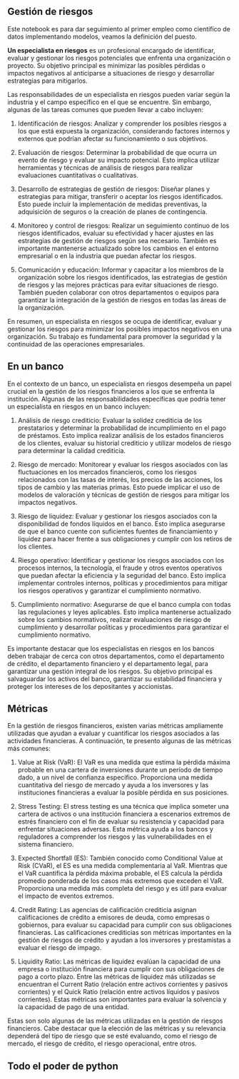 ## Gestión de riesgos

Este notebook es para dar seguimiento al primer empleo como cientifíco de datos implementando modelos, veamos la definición del puesto.

**Un especialista en riesgos** es un profesional encargado de identificar, evaluar y gestionar los riesgos potenciales que enfrenta una organización o proyecto. Su objetivo principal es minimizar las posibles pérdidas o impactos negativos al anticiparse a situaciones de riesgo y desarrollar estrategias para mitigarlos.

Las responsabilidades de un especialista en riesgos pueden variar según la industria y el campo específico en el que se encuentre. Sin embargo, algunas de las tareas comunes que pueden llevar a cabo incluyen:

1. Identificación de riesgos: Analizar y comprender los posibles riesgos a los que está expuesta la organización, considerando factores internos y externos que podrían afectar su funcionamiento o sus objetivos.

2. Evaluación de riesgos: Determinar la probabilidad de que ocurra un evento de riesgo y evaluar su impacto potencial. Esto implica utilizar herramientas y técnicas de análisis de riesgos para realizar evaluaciones cuantitativas o cualitativas.

3. Desarrollo de estrategias de gestión de riesgos: Diseñar planes y estrategias para mitigar, transferir o aceptar los riesgos identificados. Esto puede incluir la implementación de medidas preventivas, la adquisición de seguros o la creación de planes de contingencia.

4. Monitoreo y control de riesgos: Realizar un seguimiento continuo de los riesgos identificados, evaluar su efectividad y hacer ajustes en las estrategias de gestión de riesgos según sea necesario. También es importante mantenerse actualizado sobre los cambios en el entorno empresarial o en la industria que puedan afectar los riesgos.

5. Comunicación y educación: Informar y capacitar a los miembros de la organización sobre los riesgos identificados, las estrategias de gestión de riesgos y las mejores prácticas para evitar situaciones de riesgo. También pueden colaborar con otros departamentos o equipos para garantizar la integración de la gestión de riesgos en todas las áreas de la organización.

En resumen, un especialista en riesgos se ocupa de identificar, evaluar y gestionar los riesgos para minimizar los posibles impactos negativos en una organización. Su trabajo es fundamental para promover la seguridad y la continuidad de las operaciones empresariales.

## En un banco

En el contexto de un banco, un especialista en riesgos desempeña un papel crucial en la gestión de los riesgos financieros a los que se enfrenta la institución. Algunas de las responsabilidades específicas que podría tener un especialista en riesgos en un banco incluyen:

1. Análisis de riesgo crediticio: Evaluar la solidez crediticia de los prestatarios y determinar la probabilidad de incumplimiento en el pago de préstamos. Esto implica realizar análisis de los estados financieros de los clientes, evaluar su historial crediticio y utilizar modelos de riesgo para determinar la calidad crediticia.

2. Riesgo de mercado: Monitorear y evaluar los riesgos asociados con las fluctuaciones en los mercados financieros, como los riesgos relacionados con las tasas de interés, los precios de las acciones, los tipos de cambio y las materias primas. Esto puede implicar el uso de modelos de valoración y técnicas de gestión de riesgos para mitigar los impactos negativos.

3. Riesgo de liquidez: Evaluar y gestionar los riesgos asociados con la disponibilidad de fondos líquidos en el banco. Esto implica asegurarse de que el banco cuente con suficientes fuentes de financiamiento y liquidez para hacer frente a sus obligaciones y cumplir con los retiros de los clientes.

4. Riesgo operativo: Identificar y gestionar los riesgos asociados con los procesos internos, la tecnología, el fraude y otros eventos operativos que puedan afectar la eficiencia y la seguridad del banco. Esto implica implementar controles internos, políticas y procedimientos para mitigar los riesgos operativos y garantizar el cumplimiento normativo.

5. Cumplimiento normativo: Asegurarse de que el banco cumpla con todas las regulaciones y leyes aplicables. Esto implica mantenerse actualizado sobre los cambios normativos, realizar evaluaciones de riesgo de cumplimiento y desarrollar políticas y procedimientos para garantizar el cumplimiento normativo.

Es importante destacar que los especialistas en riesgos en los bancos deben trabajar de cerca con otros departamentos, como el departamento de crédito, el departamento financiero y el departamento legal, para garantizar una gestión integral de los riesgos. Su objetivo principal es salvaguardar los activos del banco, garantizar su estabilidad financiera y proteger los intereses de los depositantes y accionistas.

## Métricas 

En la gestión de riesgos financieros, existen varias métricas ampliamente utilizadas que ayudan a evaluar y cuantificar los riesgos asociados a las actividades financieras. A continuación, te presento algunas de las métricas más comunes:

1. Value at Risk (VaR): El VaR es una medida que estima la pérdida máxima probable en una cartera de inversiones durante un período de tiempo dado, a un nivel de confianza específico. Proporciona una medida cuantitativa del riesgo de mercado y ayuda a los inversores y las instituciones financieras a evaluar la posible pérdida en sus posiciones.

2. Stress Testing: El stress testing es una técnica que implica someter una cartera de activos o una institución financiera a escenarios extremos de estrés financiero con el fin de evaluar su resistencia y capacidad para enfrentar situaciones adversas. Esta métrica ayuda a los bancos y reguladores a comprender los riesgos y las vulnerabilidades en el sistema financiero.

3. Expected Shortfall (ES): También conocido como Conditional Value at Risk (CVaR), el ES es una medida complementaria al VaR. Mientras que el VaR cuantifica la pérdida máxima probable, el ES calcula la pérdida promedio ponderada de los casos más extremos que exceden el VaR. Proporciona una medida más completa del riesgo y es útil para evaluar el impacto de eventos extremos.

4. Credit Rating: Las agencias de calificación crediticia asignan calificaciones de crédito a emisores de deuda, como empresas o gobiernos, para evaluar su capacidad para cumplir con sus obligaciones financieras. Las calificaciones crediticias son métricas importantes en la gestión de riesgos de crédito y ayudan a los inversores y prestamistas a evaluar el riesgo de impago.

5. Liquidity Ratio: Las métricas de liquidez evalúan la capacidad de una empresa o institución financiera para cumplir con sus obligaciones de pago a corto plazo. Entre las métricas de liquidez más utilizadas se encuentran el Current Ratio (relación entre activos corrientes y pasivos corrientes) y el Quick Ratio (relación entre activos líquidos y pasivos corrientes). Estas métricas son importantes para evaluar la solvencia y la capacidad de pago de una entidad.

Estas son solo algunas de las métricas utilizadas en la gestión de riesgos financieros. Cabe destacar que la elección de las métricas y su relevancia dependerá del tipo de riesgo que se esté evaluando, como el riesgo de mercado, el riesgo de crédito, el riesgo operacional, entre otros.



## Todo el poder de python


